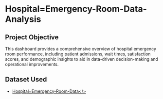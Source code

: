 # Hospital=Emergency-Room-Data-Analysis
## Project Objective
This dashboard provides a comprehensive overview of hospital emergency room performance, including patient admissions, wait times, satisfaction scores, and demographic insights to aid in data-driven decision-making and operational improvements.

## Dataset Used
- <a href ="https://github.com/11Sajal/Hospital-Analysis-Dashboard/blob/main/Dashboard%20Hospital.xlsx">Hospital=Emergency-Room-Data</>

